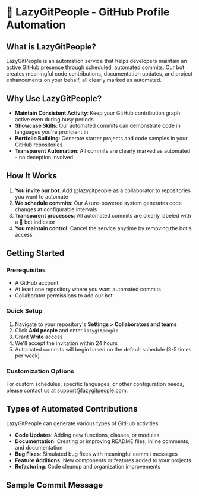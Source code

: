 # 🤖 LazyGitPeople - GitHub Profile Automation

## What is LazyGitPeople?

LazyGitPeople is an automation service that helps developers maintain an active GitHub presence through scheduled, automated commits. Our bot creates meaningful code contributions, documentation updates, and project enhancements on your behalf, all clearly marked as automated.

## Why Use LazyGitPeople?

- **Maintain Consistent Activity**: Keep your GitHub contribution graph active even during busy periods
- **Showcase Skills**: Our automated commits can demonstrate code in languages you're proficient in
- **Portfolio Building**: Generate starter projects and code samples in your GitHub repositories
- **Transparent Automation**: All commits are clearly marked as automated - no deception involved

## How It Works

1. **You invite our bot**: Add @lazygitpeople as a collaborator to repositories you want to automate
2. **We schedule commits**: Our Azure-powered system generates code changes at configurable intervals
3. **Transparent processes**: All automated commits are clearly labeled with a 🤖 bot indicator
4. **You maintain control**: Cancel the service anytime by removing the bot's access

## Getting Started

### Prerequisites
- A GitHub account
- At least one repository where you want automated commits
- Collaborator permissions to add our bot

### Quick Setup
1. Navigate to your repository's **Settings > Collaborators and teams**
2. Click **Add people** and enter `lazygitpeople`
3. Grant **Write** access
4. We'll accept the invitation within 24 hours
5. Automated commits will begin based on the default schedule (3-5 times per week)

### Customization Options
For custom schedules, specific languages, or other configuration needs, please contact us at [support@lazygitpeople.com](mailto:support@lazygitpeople.com).

## Types of Automated Contributions

LazyGitPeople can generate various types of GitHub activities:

- **Code Updates**: Adding new functions, classes, or modules
- **Documentation**: Creating or improving README files, inline comments, and documentation
- **Bug Fixes**: Simulated bug fixes with meaningful commit messages
- **Feature Additions**: New components or features added to your projects
- **Refactoring**: Code cleanup and organization improvements

## Sample Commit Message

